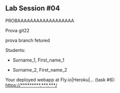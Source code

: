 ## Lab Session #04

PROBAAAAAAAAAAAAAAAAAA

Prova git22

prova branch fetured

Students:

* Surname_1, First_name_1

* Surname_2, First_name_2

Your deployed webapp at Fly.io|Heroku|... (task #6): <https://*********.***.***/>

